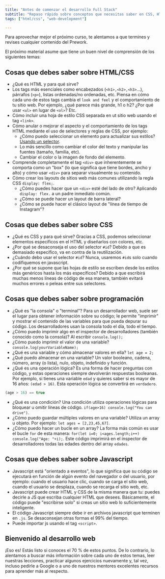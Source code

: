 ```yaml
---
title: "Antes de comenzar el desarrollo Full Stack"
subtitle: "Repaso rápido sobre conceptos que necesitas saber en CSS, HTML y JS antes de iniciar el curso de Desarrollo Full Stack"
tags: ["html/css", "web-development"]

---
```


Para aprovechar mejor el próximo curso, te alentamos a que termines y revises cualquier contenido del Prework.

El próximo material asume que tiene un buen nivel de comprensión de los siguientes temas:

## Cosas que debes saber sobre HTML/CSS

- ¿Qué es HTML y para qué sirve?
- Los tags más esenciales como encabezados (`<h1>,<h2>,<h3>`...), párrafos (`<p>`), listas ordenadas/no ordenadas, etc. Piensa en cómo cada uno de estos tags cambia el `look and feel` y el comportamiento de tu sitio web. Por ejemplo, ¿qué parece más grande, h1 o h2? ¿Por qué usar `<ul>` en lugar de `<ol>`? Etc.
- Cómo incluir una hoja de estilo CSS separada en ut sitio web usando el tag `<link>`.
- Cómo anular o mejorar el aspecto y el comportamiento de los tags HTML mediante el uso de selectores y reglas de CSS, por ejemplo:
  - ¿Cómo puedo seleccionar un elemento para actualizar sus estilos? [Usando un selector](https://4geeks.com/lesson/what-is-css-learn-css#wait-what-is-a-selector).
  - Lo más sencillo como cambiar el color del texto y manipular las fuentes (tamaño, familia, etc).
  - Cambiar el color o la imagen de fondo del elemento.
- Comprende completamente el tag `<div>` que inherentemente se comporta como un "box" (lo que significa que tiene bordes, ancho y alto) y cómo usar `<div>` para separar visualmente su contenido.
- Cómo crear los layouts de sitios web más comunes utilizando la regla CSS `display: flex;`.
  - ¿Cómo puedes hacer que un `<div>` esté del lado de otro? Aplicando `display: flex.` a un padre inmediato común.
  - ¿Cómo se puede hacer un layout de barra lateral?
  - ¿Cómo se puede hacer el clásico layout de "línea de tiempo de Instagram"?

## Cosas que debes saber sobre CSS

- ¿Qué es CSS y para qué sirve? Gracias a CSS, podemos seleccionar elementos específicos en el HTML y diseñarlos con colores, etc.
- ¿Por qué se desaconseja el uso del selector `#id`? Debido a que es demasiado específico, va en contra de la reutilización.
- ¿Cuándo debo usar el selector `#id`? Nunca, usaremos `#id`s solo cuando codifiquemos en javascript.
- ¿Por qué se supone que las hojas de estilo se escriben desde los estilos más genéricos hasta los más específicos? Debido a que escribirá muchas menos líneas de código de esa manera, también evitará muchos errores o peleas entre sus selectores.

## Cosas que debes saber sobre programación

- ¿Qué es "la consola" o "terminal"? Para un desarrollador web, suele ser el lugar para obtener información sobre su código; le permite "imprimir" y mostrar el contenido de las variables para que pueda depurar su código. Los desarrolladores usan la consola todo el día, todo el tiempo.
- ¿Cómo puedo imprimir algo en el inspector de desarrolladores (también conocido como la consola)? Al escribir `console.log();`
- ¿Cómo puedo imprimir el valor de una variable? `console.log(yourVariableName);`
- ¿Qué es una variable y cómo almacenar valores en ella? `let age = 2;`
- ¿Qué puedo almacenar en una variable? Un valor booleano, cadena, número, array (o lista), nulo, objeto, indefinido y función.
- ¿Qué es una operación lógica? Es una forma de hacer preguntas con código, y estas operaciones siempre devolverán respuestas booleanas. Por ejemplo, si tienes una variable `edad` y quieres saber si es mayor de 16 años: `(edad > 16)`. Esta operación lógica se convertirá en `verdadero`.

```js
(age > 16) == true
```

- ¿Qué es una condición? Una condición utiliza operaciones lógicas para bloquear u omitir líneas de código. `if(age>16) console.log("You can drive")`.
- ¿Cómo puedo guardar múltiples valores en una variable? Utiliza un array u objeto. Por ejemplo: `let ages = [2,23,45,67]`.
- ¿Cómo puedo hacer un bucle en un array? La forma más común es usar el bucle `for` de esta manera: `for(let i=0; i<ages.length;i++) console.log("Age: "+i);`. Este código imprimirá en el inspector de desarrolladores todas las edades dentro del array `edades`.

## Cosas que debes saber sobre Javascript

- Javascript está "orientado a eventos", lo que significa que su código se ejecutará en función de algún evento del navegador o del usuario, por ejemplo: cuando el usuario hace clic, cuando se carga el sitio web, cuando el usuario se desplaza, cuando se recarga el sitio web, etc.
- Javascript puede crear HTML y CSS de la misma manera que tu: puedes decirle a JS que escriba cualquier HTML que desees. Básicamente, el código puede "escribirse solo" si creas un sitio web lo suficientemente inteligente.
- El código Javascript siempre debe ir en archivos javascript que terminen en `.js`. Se desaconsejan otras formas el 99% del tiempo.
- Puede importar js usando el tag  `<script>`.

## Bienvenido al desarrollo web

¡Eso es! Estás listo si conoces el 70 % de estos puntos. De lo contrario, lo alentamos a buscar más información sobre cada uno de estos temas, leer nuestras lecciones, practicar algunos ejercicios nuevamente y, tal vez, incluso pedirle a Google o a uno de nuestros mentores excelentes recursos para aprender más al respecto.
